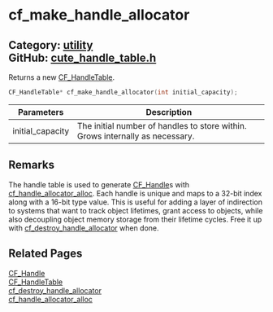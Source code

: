 # cf_make_handle_allocator

Category: [utility](https://github.com/RandyGaul/cute_framework/blob/master/docs/api_reference?id=utility)  
GitHub: [cute_handle_table.h](https://github.com/RandyGaul/cute_framework/blob/master/include/cute_handle_table.h)  
---

Returns a new [CF_HandleTable](https://github.com/RandyGaul/cute_framework/blob/master/docs/utility/cf_handletable.md).

```cpp
CF_HandleTable* cf_make_handle_allocator(int initial_capacity);
```

Parameters | Description
--- | ---
initial_capacity | The initial number of handles to store within. Grows internally as necessary.

## Remarks

The handle table is used to generate [CF_Handle](https://github.com/RandyGaul/cute_framework/blob/master/docs/utility/cf_handle.md)s with [cf_handle_allocator_alloc](https://github.com/RandyGaul/cute_framework/blob/master/docs/utility/cf_handle_allocator_alloc.md). Each handle is unique and maps
to a 32-bit index along with a 16-bit type value. This is useful for adding a layer of indirection to systems that
want to track object lifetimes, grant access to objects, while also decoupling object memory storage from their
lifetime cycles. Free it up with [cf_destroy_handle_allocator](https://github.com/RandyGaul/cute_framework/blob/master/docs/utility/cf_destroy_handle_allocator.md) when done.

## Related Pages

[CF_Handle](https://github.com/RandyGaul/cute_framework/blob/master/docs/utility/cf_handle.md)  
[CF_HandleTable](https://github.com/RandyGaul/cute_framework/blob/master/docs/utility/cf_handletable.md)  
[cf_destroy_handle_allocator](https://github.com/RandyGaul/cute_framework/blob/master/docs/utility/cf_destroy_handle_allocator.md)  
[cf_handle_allocator_alloc](https://github.com/RandyGaul/cute_framework/blob/master/docs/utility/cf_handle_allocator_alloc.md)  

